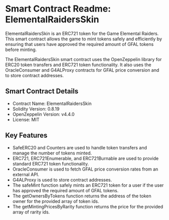# Smart Contract Readme: ElementalRaidersSkin
ElementalRaidersSkin is an ERC721 token for the Game Elemental Raiders. This smart contract allows the game to mint tokens safely and efficiently by ensuring that users have approved the required amount of GFAL tokens before minting.

The ElementalRaidersSkin smart contract uses the OpenZeppelin library for ERC20 token transfers and ERC721 token functionality. It also uses the OracleConsumer and G4ALProxy contracts for GFAL price conversion and to store contract addresses.

## Smart Contract Details
- Contract Name: ElementalRaidersSkin
- Solidity Version: 0.8.19
- OpenZeppelin Version: v4.4.0
- License: MIT

## Key Features
- SafeERC20 and Counters are used to handle token transfers and manage the number of tokens minted.
- ERC721, ERC721Enumerable, and ERC721Burnable are used to provide standard ERC721 token functionality.
- OracleConsumer is used to fetch GFAL price conversion rates from an external API.
- G4ALProxy is used to store contract addresses.
- The safeMint function safely mints an ERC721 token for a user if the user has approved the required amount of GFAL tokens.
- The getOwnersByTokens function returns the address of the token owner for the provided array of token ids.
- The getMintingPricesByRarity function returns the price for the provided array of rarity ids.
